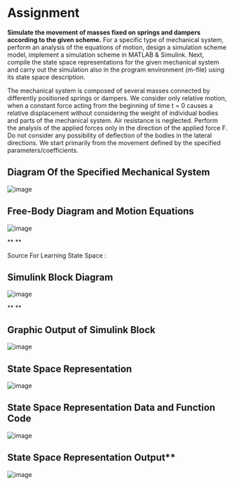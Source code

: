 # Assignment

**Simulate the movement of masses fixed on springs and dampers according to the given scheme.** For a specific type of mechanical system, perform an analysis of the equations of motion, design a simulation scheme model, implement a simulation scheme in MATLAB & Simulink. Next, compile the state space representations for the given mechanical system and carry out the simulation also in the program environment (m-file) using its state space description.

The mechanical system is composed of several masses connected by differently positioned springs or dampers. We consider only relative motion, when a constant force acting from the beginning of time t = 0 causes a relative displacement without considering the weight of individual bodies and parts of the mechanical system. Air resistance is neglected. Perform the analysis of the applied forces only in the direction of the applied force F. Do not consider any possibility of deflection of the bodies in the lateral directions. We start primarily from the movement defined by the specified parameters/coefficients.

## **Diagram Of the Specified Mechanical System**

![image](https://github.com/user-attachments/assets/822246a5-80d2-445e-a25a-b7cb853c23a8)

## **Free-Body Diagram and Motion Equations**

![image](https://github.com/user-attachments/assets/2effc415-de46-4735-953b-0db990f433d3)

**
**

 Source For Learning State Space : 

[YouTube]: https://www.youtube.com/watch?v=vXuTCgS8-rU&amp

 



## **Simulink Block Diagram** 

![image](https://github.com/user-attachments/assets/431e3715-d77d-42ef-84a1-5e9dc526bd0b)

**
**

## **Graphic Output of Simulink Block**

![image](https://github.com/user-attachments/assets/0b9d3f6c-1edb-463d-aaa2-a2c021e62bc7)

## **State Space Representation** 

![image](https://github.com/user-attachments/assets/45624025-4592-40e1-996f-f9b9c8aa17b8)

## **State Space Representation Data and Function Code**

![image](https://github.com/user-attachments/assets/ac1d99a9-2535-48d3-9b53-8be7a9014d70)

## **State Space Representation Output****
![image](https://github.com/user-attachments/assets/d3a13590-b67b-4621-b0a2-58e4bc073e15)

